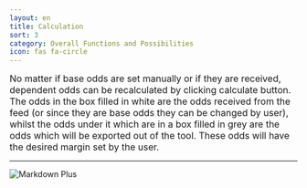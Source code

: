 ```yaml
---
layout: en
title: Calculation
sort: 3
category: Overall Functions and Possibilities
icon: fas fa-circle
---
```

<p class="message">
    
</p>
<font size="3"> No matter if base odds are set manually or if they are received, dependent odds can be recalculated by clicking calculate button. The odds in the box filled in white are the odds received from the feed (or since they are base odds they can be changed by user), whilst the odds under it which are in a box filled in grey are the odds which will be exported out of the tool. These odds will have the desired margin set by the user.</font> 

---

![Markdown Plus]({{site.baseurl}}/public/images/gestione-quote/quote-calcolate-aggiornate.png)
